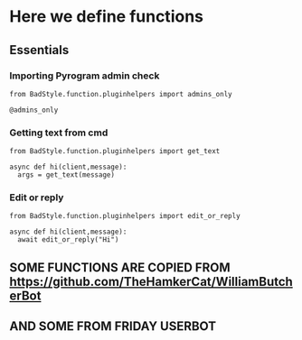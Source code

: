 # Here we define functions

## Essentials
### Importing Pyrogram admin check
```python3
from BadStyle.function.pluginhelpers import admins_only

@admins_only
```

### Getting text from cmd
```python3
from BadStyle.function.pluginhelpers import get_text

async def hi(client,message):
  args = get_text(message)
```

### Edit or reply
```python3
from BadStyle.function.pluginhelpers import edit_or_reply

async def hi(client,message):
  await edit_or_reply("Hi")
```
## SOME FUNCTIONS ARE COPIED FROM https://github.com/TheHamkerCat/WilliamButcherBot
## AND SOME FROM FRIDAY USERBOT
